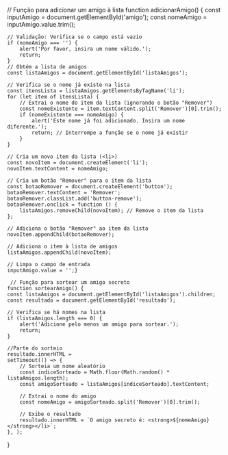 // Função para adicionar um amigo à lista
    function adicionarAmigo() {
    const inputAmigo = document.getElementById('amigo');
    const nomeAmigo = inputAmigo.value.trim();

    // Validação: Verifica se o campo está vazio
    if (nomeAmigo === '') {
        alert('Por favor, insira um nome válido.');
        return;
    }
    // Obtém a lista de amigos
    const listaAmigos = document.getElementById('listaAmigos');

    // Verifica se o nome já existe na lista
    const itensLista = listaAmigos.getElementsByTagName('li');
    for (let item of itensLista) {
        // Extrai o nome do item da lista (ignorando o botão "Remover")
        const nomeExistente = item.textContent.split('Remover')[0].trim();
        if (nomeExistente === nomeAmigo) {
            alert('Este nome já foi adicionado. Insira um nome diferente.');
            return; // Interrompe a função se o nome já existir
        }
    }

    // Cria um novo item da lista (<li>)
    const novoItem = document.createElement('li');
    novoItem.textContent = nomeAmigo;

    // Cria um botão "Remover" para o item da lista
    const botaoRemover = document.createElement('button');
    botaoRemover.textContent = 'Remover';
    botaoRemover.classList.add('button-remove');
    botaoRemover.onclick = function () {
        listaAmigos.removeChild(novoItem); // Remove o item da lista
    };

    // Adiciona o botão "Remover" ao item da lista
    novoItem.appendChild(botaoRemover);

    // Adiciona o item à lista de amigos
    listaAmigos.appendChild(novoItem);

    // Limpa o campo de entrada
    inputAmigo.value = '';}

     // Função para sortear um amigo secreto
    function sortearAmigo() {
    const listaAmigos = document.getElementById('listaAmigos').children;
    const resultado = document.getElementById('resultado');

    // Verifica se há nomes na lista
    if (listaAmigos.length === 0) {
        alert('Adicione pelo menos um amigo para sortear.');
        return;
    }

    //Parte do sorteio
    resultado.innerHTML = 
    setTimeout(() => {
        // Sorteia um nome aleatório
        const indiceSorteado = Math.floor(Math.random() * listaAmigos.length);
        const amigoSorteado = listaAmigos[indiceSorteado].textContent;

        // Extrai o nome do amigo
        const nomeAmigo = amigoSorteado.split('Remover')[0].trim();

        // Exibe o resultado
        resultado.innerHTML = `O amigo secreto é: <strong>${nomeAmigo}</strong></li>`;
    }, ); 
}
